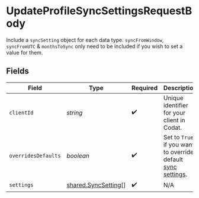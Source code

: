# UpdateProfileSyncSettingsRequestBody

Include a `syncSetting` object for each data type.
`syncFromWindow`, `syncFromUTC` & `monthsToSync` only need to be included if you wish to set a value for them.


## Fields

| Field                                                                                                                       | Type                                                                                                                        | Required                                                                                                                    | Description                                                                                                                 |
| --------------------------------------------------------------------------------------------------------------------------- | --------------------------------------------------------------------------------------------------------------------------- | --------------------------------------------------------------------------------------------------------------------------- | --------------------------------------------------------------------------------------------------------------------------- |
| `clientId`                                                                                                                  | *string*                                                                                                                    | :heavy_check_mark:                                                                                                          | Unique identifier for your client in Codat.                                                                                 |
| `overridesDefaults`                                                                                                         | *boolean*                                                                                                                   | :heavy_check_mark:                                                                                                          | Set to `True` if you want to override default [sync settings](https://docs.codat.io/knowledge-base/advanced-sync-settings). |
| `settings`                                                                                                                  | [shared.SyncSetting](../../../sdk/models/shared/syncsetting.md)[]                                                           | :heavy_check_mark:                                                                                                          | N/A                                                                                                                         |